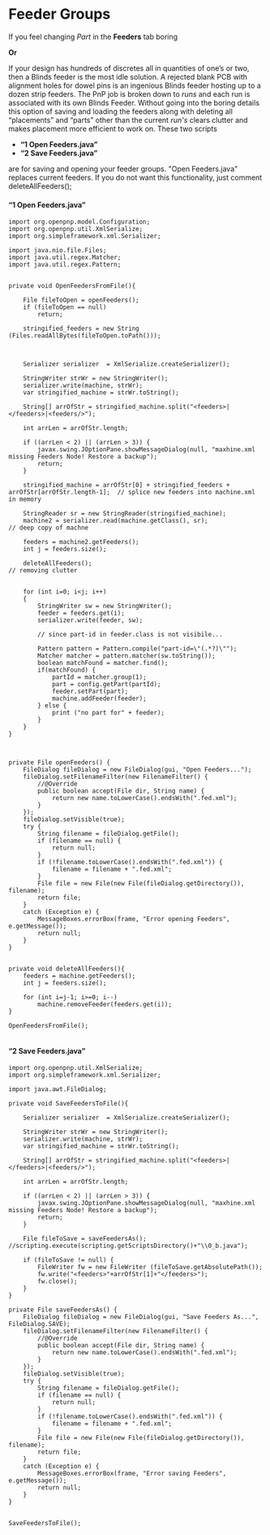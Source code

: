 # Feeder Groups
If you feel changing _Part_ in the **Feeders** tab boring

**Or**

If your design has hundreds of discretes all in quantities of one’s or two, then a Blinds feeder is the most idle solution.
A rejected blank PCB with alignment holes for dowel pins is an ingenious Blinds feeder hosting up to a dozen strip feeders. The PnP job is broken down to _runs_ and each run is associated with its own Blinds Feeder.
Without going into the boring details this option of saving and loading the feeders along with deleting all “placements” and “parts” other than the current _run's_ clears clutter and makes placement more efficient to work on.
These two scripts
- **“1 Open Feeders.java”**
- **“2 Save Feeders.java”**

are for saving and opening your feeder groups. "Open Feeders.java" replaces current feeders. If you do not want this functionality, just comment deleteAllFeeders();

#### “1 Open Feeders.java”
```
import org.openpnp.model.Configuration;
import org.openpnp.util.XmlSerialize;
import org.simpleframework.xml.Serializer;

import java.nio.file.Files;
import java.util.regex.Matcher;
import java.util.regex.Pattern;


private void OpenFeedersFromFile(){

    File fileToOpen = openFeeders();
    if (fileToOpen == null) 
        return;

    stringified_feeders = new String (Files.readAllBytes(fileToOpen.toPath()));

    

    Serializer serializer  = XmlSerialize.createSerializer();

    StringWriter strWr = new StringWriter();
    serializer.write(machine, strWr);     
    var stringified_machine = strWr.toString();

    String[] arrOfStr = stringified_machine.split("<feeders>|</feeders>|<feeders/>");

    int arrLen = arrOfStr.length;

    if ((arrLen < 2) || (arrLen > 3)) {
        javax.swing.JOptionPane.showMessageDialog(null, "maxhine.xml missing Feeders Node! Restore a backup");
        return;
    }

    stringified_machine = arrOfStr[0] + stringified_feeders + arrOfStr[arrOfStr.length-1];  // splice new feeders into machine.xml in memory

    StringReader sr = new StringReader(stringified_machine);
    machine2 = serializer.read(machine.getClass(), sr);                                     // deep copy of machne

    feeders = machine2.getFeeders();   
    int j = feeders.size();

    deleteAllFeeders();                                                                     // removing clutter


    for (int i=0; i<j; i++)
    {
        StringWriter sw = new StringWriter();
        feeder = feeders.get(i);
        serializer.write(feeder, sw);  

        // since part-id in feeder.class is not visibile...

        Pattern pattern = Pattern.compile("part-id=\"(.*?)\"");
        Matcher matcher = pattern.matcher(sw.toString());
        boolean matchFound = matcher.find();
        if(matchFound) {
            partId = matcher.group(1);
            part = config.getPart(partId);
            feeder.setPart(part);
            machine.addFeeder(feeder);        
        } else {
            print ("no part for" + feeder);
        }
    }
}



private File openFeeders() {
    FileDialog fileDialog = new FileDialog(gui, "Open Feeders...");
    fileDialog.setFilenameFilter(new FilenameFilter() {
        //@Override
        public boolean accept(File dir, String name) {
            return new name.toLowerCase().endsWith(".fed.xml"); 
        }
    });
    fileDialog.setVisible(true);
    try {
        String filename = fileDialog.getFile();
        if (filename == null) {
            return null;
        }
        if (!filename.toLowerCase().endsWith(".fed.xml")) {
            filename = filename + ".fed.xml"; 
        }
        File file = new File(new File(fileDialog.getDirectory()), filename);
        return file;
    }
    catch (Exception e) {
        MessageBoxes.errorBox(frame, "Error opening Feeders", e.getMessage());
        return null;
    }
}


private void deleteAllFeeders(){
    feeders = machine.getFeeders();
    int j = feeders.size();

    for (int i=j-1; i>=0; i--)
        machine.removeFeeder(feeders.get(i));
}

OpenFeedersFromFile();


```

#### “2 Save Feeders.java”
```
import org.openpnp.util.XmlSerialize;
import org.simpleframework.xml.Serializer;

import java.awt.FileDialog;

private void SaveFeedersToFile(){

    Serializer serializer  = XmlSerialize.createSerializer();

    StringWriter strWr = new StringWriter();
    serializer.write(machine, strWr);     
    var stringified_machine = strWr.toString();

    String[] arrOfStr = stringified_machine.split("<feeders>|</feeders>|<feeders/>");

    int arrLen = arrOfStr.length;

    if ((arrLen < 2) || (arrLen > 3)) {
        javax.swing.JOptionPane.showMessageDialog(null, "maxhine.xml missing Feeders Node! Restore a backup");
        return;
    }

    File fileToSave = saveFeedersAs();        //scripting.execute(scripting.getScriptsDirectory()+"\\0_b.java");

    if (fileToSave != null) {
        FileWriter fw = new FileWriter (fileToSave.getAbsolutePath());
        fw.write("<feeders>"+arrOfStr[1]+"</feeders>");
        fw.close();
    }
}

private File saveFeedersAs() {
    FileDialog fileDialog = new FileDialog(gui, "Save Feeders As...", FileDialog.SAVE);
    fileDialog.setFilenameFilter(new FilenameFilter() {
        //@Override
        public boolean accept(File dir, String name) {
            return new name.toLowerCase().endsWith(".fed.xml"); 
        }
    });
    fileDialog.setVisible(true);
    try {
        String filename = fileDialog.getFile();
        if (filename == null) {
            return null;
        }
        if (!filename.toLowerCase().endsWith(".fed.xml")) {
            filename = filename + ".fed.xml"; 
        }
        File file = new File(new File(fileDialog.getDirectory()), filename);
        return file;
    }
    catch (Exception e) {
        MessageBoxes.errorBox(frame, "Error saving Feeders", e.getMessage());
        return null;
    }
}


SaveFeedersToFile();

```

